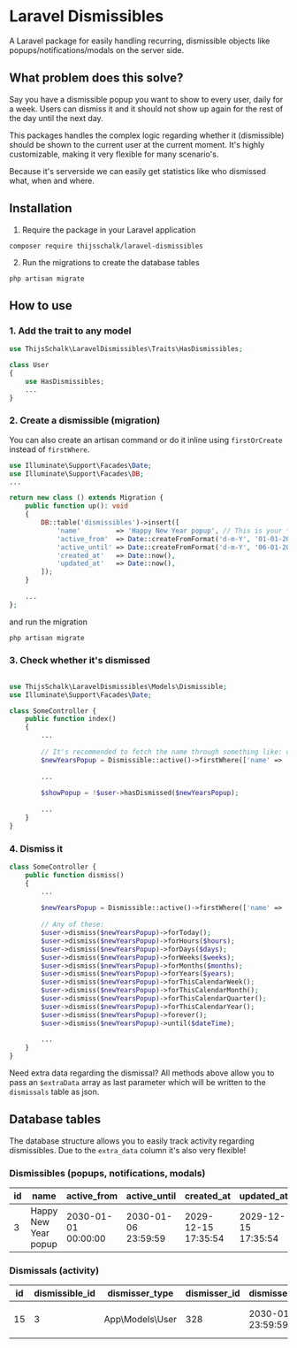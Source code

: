# Laravel Dismissibles

A Laravel package for easily handling recurring, dismissible objects like popups/notifications/modals on the server side.

## What problem does this solve?
Say you have a dismissible popup you want to show to every user, daily for a week. Users can dismiss it and it should not show up again for the rest of the day until the next day.

This packages handles the complex logic regarding whether it (dismissible) should be shown to the current user at the current moment. It's highly customizable, making it very flexible for many scenario's.

Because it's serverside we can easily get statistics like who dismissed what, when and where.

## Installation
1. Require the package in your Laravel application
```shell
composer require thijsschalk/laravel-dismissibles
```

2. Run the migrations to create the database tables
```shell
php artisan migrate
```

## How to use

### 1. Add the trait to any model
```php
use ThijsSchalk\LaravelDismissibles\Traits\HasDismissibles;

class User
{
    use HasDismissibles;
    ...
}

```

### 2. Create a dismissible (migration)
You can also create an artisan command or do it inline using `firstOrCreate` instead of `firstWhere`.
```php
use Illuminate\Support\Facades\Date;
use Illuminate\Support\Facades\DB;
...

return new class () extends Migration {
    public function up(): void
    {
        DB::table('dismissibles')->insert([
            'name'         => 'Happy New Year popup', // This is your **unique** identifier
            'active_from'  => Date::createFromFormat('d-m-Y', '01-01-2030'),
            'active_until' => Date::createFromFormat('d-m-Y', '06-01-2030'), // If there is no end date, set it to `null`
            'created_at'   => Date::now(),
            'updated_at'   => Date::now(),
        ]);
    }
    
    ...
};
```

and run the migration
```php
php artisan migrate
```


### 3. Check whether it's dismissed
```php

use ThijsSchalk\LaravelDismissibles\Models\Dismissible;
use Illuminate\Support\Facades\Date;

class SomeController {
    public function index()
    {
        ...
    
        // It's recommended to fetch the name through something like: config('dismissibles.new_years_popup.name') 
        $newYearsPopup = Dismissible::active()->firstWhere(['name' => 'Happy New Year popup']);
        
        ...
        
        $showPopup = !$user->hasDismissed($newYearsPopup);
        
        ...
    }
}
```

### 4. Dismiss it
```php
class SomeController {
    public function dismiss()
    {
        ...
        
        $newYearsPopup = Dismissible::active()->firstWhere(['name' => 'Happy New Year popup']);
        
        // Any of these:
        $user->dismiss($newYearsPopup)->forToday();
        $user->dismiss($newYearsPopup)->forHours($hours);
        $user->dismiss($newYearsPopup)->forDays($days);
        $user->dismiss($newYearsPopup)->forWeeks($weeks);
        $user->dismiss($newYearsPopup)->forMonths($months);
        $user->dismiss($newYearsPopup)->forYears($years);
        $user->dismiss($newYearsPopup)->forThisCalendarWeek();
        $user->dismiss($newYearsPopup)->forThisCalendarMonth();
        $user->dismiss($newYearsPopup)->forThisCalendarQuarter();
        $user->dismiss($newYearsPopup)->forThisCalendarYear();
        $user->dismiss($newYearsPopup)->forever();
        $user->dismiss($newYearsPopup)->until($dateTime);
        
        ...
    }
}
```

Need extra data regarding the dismissal? All methods above allow you to pass an `$extraData` array as last parameter which will be written to the `dismissals` table as json.

## Database tables
The database structure allows you to easily track activity regarding dismissibles. Due to the `extra_data` column it's also very flexible!


### Dismissibles (popups, notifications, modals)
| id | name                 | active_from         | active_until        | created_at          | updated_at          |
|----|----------------------|---------------------|---------------------|---------------------|---------------------|
| 3  | Happy New Year popup | 2030-01-01 00:00:00 | 2030-01-06 23:59:59 | 2029-12-15 17:35:54 | 2029-12-15 17:35:54 |


### Dismissals (activity)
| id | dismissible_id | dismisser_type  | dismisser_id | dismissed_until     | extra_data                   | created_at          | updated_at          |
|----|----------------|-----------------|--------------|---------------------|------------------------------|---------------------|---------------------|
| 15 | 3              | App\Models\User | 328          | 2030-01-02 23:59:59 | "{\"route\":\"home.index\"}" | 2030-01-02 17:35:54 | 2030-01-02 17:35:54 |

